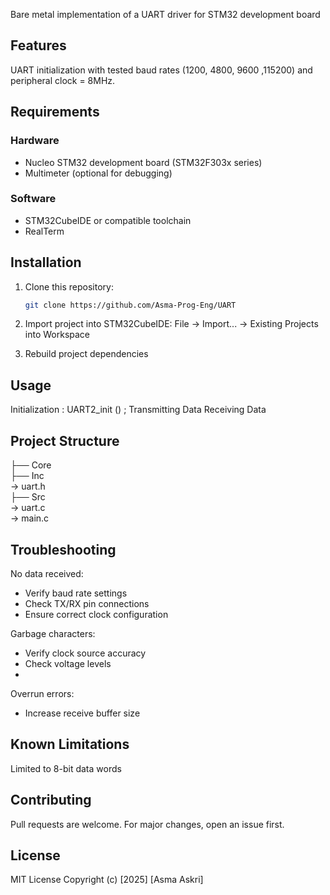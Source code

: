 Bare metal implementation  of a  UART driver for STM32 development board 
## Features
UART initialization with tested baud rates (1200, 4800, 9600 ,115200) and peripheral clock = 8MHz.
## Requirements
### Hardware
- Nucleo STM32 development board (STM32F303x series)
- Multimeter (optional for debugging)
### Software
- STM32CubeIDE or compatible toolchain
- RealTerm
## Installation
1. Clone this repository:
   ```bash
   git clone https://github.com/Asma-Prog-Eng/UART
   
2. Import project into STM32CubeIDE:
File → Import... → Existing Projects into Workspace

3. Rebuild project dependencies

## Usage
Initialization : UART2_init () ;
Transmitting Data
Receiving Data 


## Project Structure

├── Core<br />
├── Inc<br />  → uart.h <br />
├── Src<br /> → uart.c<br /> → main.c

## Troubleshooting

No data received:
- Verify baud rate settings
- Check TX/RX pin connections
- Ensure correct clock configuration

Garbage characters:
- Verify clock source accuracy
- Check voltage levels
- 
Overrun errors:
- Increase receive buffer size

## Known Limitations
Limited to 8-bit data words

## Contributing
Pull requests are welcome. For major changes, open an issue first.

## License
MIT License
Copyright (c) [2025] [Asma Askri]
